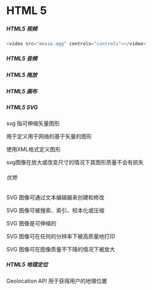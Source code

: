 # HTML 5

##### HTML5 视频

```javascript
<video src="movie.ogg" controls="controls"></video>
```

##### HTML5 音频

##### HTML5 拖放

##### HTML5 画布

##### HTML5 SVG

svg 指可伸缩矢量图形

用于定义用于网络的基于矢量的图形

使用XML格式定义图形

svg图像在放大或改变尺寸的情况下其图形质量不会有损失

###### 优势

SVG 图像可通过文本编辑器来创建和修改

SVG 图像可被搜索、索引、校本化或压缩

SVG 图像是可伸缩的

SVG 图像可在任何的分辨率下被高质量地打印

SVG 图像可在图像质量不下降的情况下被放大

##### HTML5 地理定位

Geolocation API 用于获得用户的地理位置